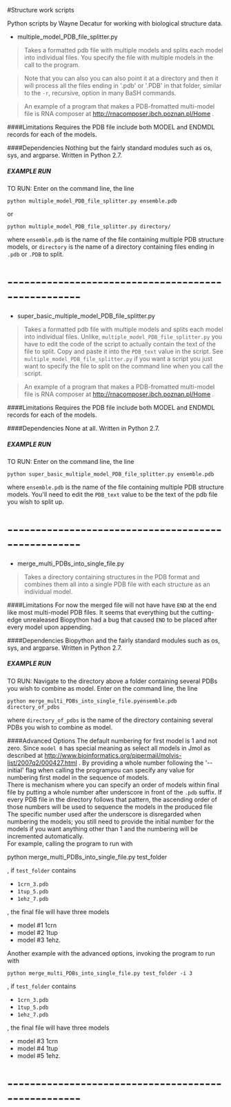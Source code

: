 #Structure work scripts

Python scripts by Wayne Decatur for working with biological structure data.

- multiple_model_PDB_file_splitter.py

>Takes a formatted pdb file with multiple models and splits each model into individual files. You specify the file with multiple models in the call to the program.

>  Note that you can also you can also point it at a directory and then it will process all the files ending in '.pdb' or '.PDB' in that folder, similar to the `-r`, recursive, option in many BaSH commands.

>An example of a program that makes a PDB-fromatted multi-model file is RNA composer at http://rnacomposer.ibch.poznan.pl/Home .


####Limitations
Requires the PDB file include both MODEL and ENDMDL records for each of the models.

####Dependencies
Nothing but the fairly standard modules such as os, sys, and argparse. Written in Python 2.7.


##### EXAMPLE RUN

TO RUN:
Enter on the command line, the line

	python multiple_model_PDB_file_splitter.py ensemble.pdb

or

	python multiple_model_PDB_file_splitter.py directory/

where `ensemble.pdb` is the name of the file containing multiple PDB structure models, or `directory` is the name of a directory containing files ending in `.pdb` or `.PDB` to split.



# ---------------------------------------------------



- super_basic_multiple_model_PDB_file_splitter.py

>Takes a formatted pdb file with multiple models and splits each model into individual files. Unlike, `multiple_model_PDB_file_splitter.py` you have to edit the code of the script to actually contain the text of the file to split. Copy and paste it into the `PDB_text` value in the script.  See `multiple_model_PDB_file_splitter.py` if you want a script you just want to specify the file to split on the command line when you call the script.

>An example of a program that makes a PDB-fromatted multi-model file is RNA composer at http://rnacomposer.ibch.poznan.pl/Home .


####Limitations
Requires the PDB file include both MODEL and ENDMDL records for each of the models.

####Dependencies
None at all. Written in Python 2.7.


##### EXAMPLE RUN

TO RUN:
Enter on the command line, the line

	python super_basic_multiple_model_PDB_file_splitter.py ensemble.pdb

where `ensemble.pdb` is the name of the file containing multiple PDB structure models. You'll need to edit the `PDB_text` value to be the text of the pdb file you wish to split up.


# ---------------------------------------------------


- merge_multi_PDBs_into_single_file.py

>Takes a directory containing structures in the PDB format and combines them all into a single PDB file with each structure as an individual model.


####Limitations
For now the merged file will not have have `END` at the end like most multi-model PDB files. It seems that everything but the cutting-edge unrealeased Biopython had a bug that caused `END` to be placed after every model upon appending.

####Dependencies
Biopython and the fairly standard modules such as os, sys, and argparse. Written in Python 2.7.


##### EXAMPLE RUN

TO RUN:
Navigate to the directory above a folder containing several PDBs you wish to combine as model. Enter on the command line, the line

	python merge_multi_PDBs_into_single_file.pyensemble.pdb directory_of_pdbs

where `directory_of_pdbs` is the name of the directory containing several PDBs you wish to combine as model.

####Advanced Options
The default numbering for first model is 1 and not zero. Since `model 0` has special meaning as select all models in Jmol as described at http://www.bioinformatics.org/pipermail/molvis-list/2007q2/000427.html .  By providing a whole number following the '--initial' flag when calling the programyou can specify any value for numbering first model in the sequence of models.
<br>
There is mechanism where you can specify an order of models within final file by putting a whole number after underscore in front of the `.pdb` suffix. If every PDB file in the directory follows that pattern, the ascending order of those numbers will be used to sequence the models in the produced file The specific number used after the underscore is disregarded when numbering the models; you still need to provide the initial number for the models if you want anything other than 1 and the numbering will be incremented automatically.
<br>
For example, calling the program to run with

python merge_multi_PDBs_into_single_file.py test_folder

, if `test_folder` contains

- `1crn_3.pdb`
- `1tup_5.pdb`
- `1ehz_7.pdb`

, the final file will have three models

- model #1 1crn
- model #2 1tup
- model #3 1ehz.

Another example with the advanced options, invoking the program to run with

	python merge_multi_PDBs_into_single_file.py test_folder -i 3

, if `test_folder` contains

- `1crn_3.pdb`
- `1tup_5.pdb`
- `1ehz_7.pdb`

, the final file will have three models

- model #3 1crn
- model #4 1tup
- model #5 1ehz.

# ---------------------------------------------------
